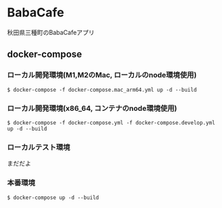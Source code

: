 # BabaCafe
秋田県三種町のBabaCafeアプリ

## docker-compose
### ローカル開発環境(M1,M2のMac, ローカルのnode環境使用)
```shell
$ docker-compose -f docker-compose.mac_arm64.yml up -d --build
```

### ローカル開発環境(x86_64, コンテナのnode環境使用)
```shell
$ docker-compose -f docker-compose.yml -f docker-compose.develop.yml up -d --build
```

### ローカルテスト環境
まだだよ

### 本番環境
```shell
$ docker-compose up -d --build
```

